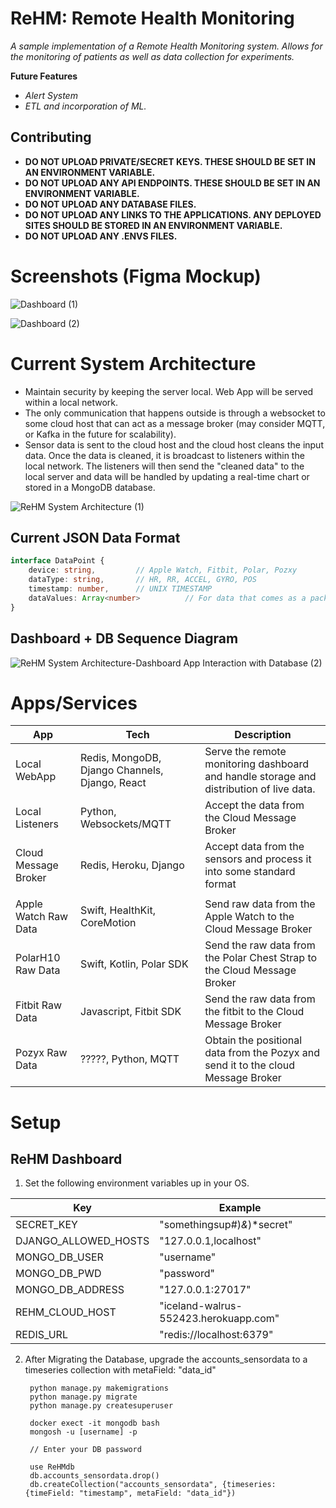 # ReHM: Remote Health Monitoring
*A sample implementation of a Remote Health Monitoring system. Allows for the monitoring of patients as well as data collection for experiments.*

**Future Features**
* *Alert System*
* *ETL and incorporation of ML.*

## Contributing

* **DO NOT UPLOAD PRIVATE/SECRET KEYS. THESE SHOULD BE SET IN AN ENVIRONMENT VARIABLE.**
* **DO NOT UPLOAD ANY API ENDPOINTS. THESE SHOULD BE SET IN AN ENVIRONMENT VARIABLE.**
* **DO NOT UPLOAD ANY DATABASE FILES.**
* **DO NOT UPLOAD ANY LINKS TO THE APPLICATIONS. ANY DEPLOYED SITES SHOULD BE STORED IN AN ENVIRONMENT VARIABLE.**
* **DO NOT UPLOAD ANY .ENVS FILES.**

# Screenshots (Figma Mockup)

![Dashboard (1)](https://user-images.githubusercontent.com/59156097/171966507-e47acbf2-a979-4b66-9829-adbf2b9290b1.png)

![Dashboard (2)](https://user-images.githubusercontent.com/59156097/171966550-ac9b486b-914f-4f6c-8381-c7ccbd60f10c.png)

# Current System Architecture

* Maintain security by keeping the server local. Web App will be served within a local network. 
* The only communication that happens outside is through a websocket to some cloud host that can act as a message broker (may consider MQTT, or Kafka in the future for scalability).
* Sensor data is sent to the cloud host and the cloud host cleans the input data. Once the data is cleaned, it is broadcast to listeners within the local network. The listeners will then send the "cleaned data" to the local server and data will be handled by updating a real-time chart or stored in a MongoDB database.

![ReHM System Architecture (1)](https://user-images.githubusercontent.com/59156097/171967168-25459ab9-d5de-4487-8da5-d590f3bbe70c.jpg)

## Current JSON Data Format
```typescript
interface DataPoint {
    device: string,         // Apple Watch, Fitbit, Polar, Pozxy 
    dataType: string,       // HR, RR, ACCEL, GYRO, POS
    timestamp: number,      // UNIX TIMESTAMP
    dataValues: Array<number>          // For data that comes as a pack (ACCEL) index 0 = x, 1 = y, 2 = z.
}
```
## Dashboard + DB Sequence Diagram

![ReHM System Architecture-Dashboard App Interaction with Database (2)](https://user-images.githubusercontent.com/59156097/173128029-a7ee3f73-8a3d-4a78-b5ce-865a63177a4a.jpg)

# Apps/Services

|      App      | Tech | Description|
|---------------|-------------| ------|
| Local WebApp  | Redis, MongoDB, Django Channels, Django, React | Serve the remote monitoring dashboard and handle storage and distribution of live data.|
| Local Listeners | Python, Websockets/MQTT | Accept the data from the Cloud Message Broker |
| Cloud Message Broker | Redis, Heroku, Django | Accept data from the sensors and process it into some standard format | 
|||
| Apple Watch Raw Data | Swift, HealthKit, CoreMotion | Send raw data from the Apple Watch to the Cloud Message Broker |
| PolarH10 Raw Data | Swift, Kotlin, Polar SDK | Send the raw data from the Polar Chest Strap to the Cloud Message Broker |
| Fitbit Raw Data | Javascript, Fitbit SDK | Send the raw data from the fitbit to the Cloud Message Broker |
| Pozyx Raw Data | ?????, Python, MQTT | Obtain the positional data from the Pozyx and send it to the cloud Message Broker | 

# Setup
## ReHM Dashboard
1. Set the following environment variables up in your OS.

| Key | Example |
|----|-----|
| SECRET_KEY | "somethingsup#)*&*)*secret" |
| DJANGO_ALLOWED_HOSTS | "127.0.0.1,localhost" |
| MONGO_DB_USER | "username" |
| MONGO_DB_PWD | "password" |
| MONGO_DB_ADDRESS | "127.0.0.1:27017" |
| REHM_CLOUD_HOST | "iceland-walrus-552423.herokuapp.com" |
| REDIS_URL | "redis://localhost:6379" |


2. After Migrating the Database, upgrade the accounts_sensordata to a timeseries collection with metaField: "data_id"

        python manage.py makemigrations
        python manage.py migrate
        python manage.py createsuperuser
        
        docker exect -it mongodb bash
        mongosh -u [username] -p
        
        // Enter your DB password

        use ReHMdb
        db.accounts_sensordata.drop()
        db.createCollection("accounts_sensordata", {timeseries: {timeField: "timestamp", metaField: "data_id"})


